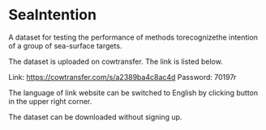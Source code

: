 # SeaIntention

A dataset for testing the performance of methods torecognizethe intention of a group of sea-surface targets.

The dataset is uploaded on cowtransfer. The link is listed below.

Link: https://cowtransfer.com/s/a2389ba4c8ac4d
Password: 70197r

The language of link website can be switched to English by clicking button in the upper right corner.

The dataset can be downloaded without signing up.
